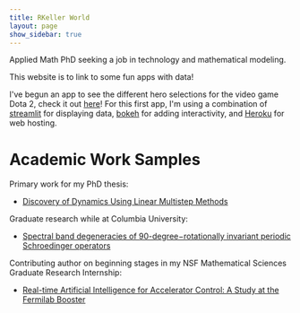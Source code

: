 ```yaml
---
title: RKeller World
layout: page
show_sidebar: true
---
```



Applied Math PhD seeking a job in technology and mathematical modeling. 

This website is to link to some fun apps with data!

I've begun an app to see the different hero selections for the video game Dota 2, check it out [here](https://dota2dash.herokuapp.com)! For this first app, I'm using a combination of [streamlit](https://streamlit.io) for displaying data, [bokeh](https://docs.bokeh.org/en/latest/) for adding interactivity, and [Heroku](https://www.heroku.com/) for web hosting. 


# Academic Work Samples
Primary work for my PhD thesis:
- [Discovery of Dynamics Using Linear Multistep Methods](https://arxiv.org/abs/1912.12728)

Graduate research while at Columbia University:
- [Spectral band degeneracies of 90-degree−rotationally invariant periodic Schroedinger operators](https://arxiv.org/abs/1802.06812)

Contributing author on beginning stages in my NSF Mathematical Sciences Graduate Research Internship:   
- [Real-time Artificial Intelligence for Accelerator Control: A Study at the Fermilab Booster](https://arxiv.org/abs/2011.07371)